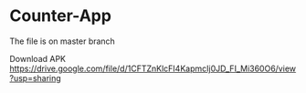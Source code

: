 # Counter-App

The file is on master branch

Download APK
https://drive.google.com/file/d/1CFTZnKlcFI4KapmcIj0JD_FI_Mi360O6/view?usp=sharing
